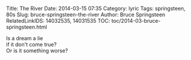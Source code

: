 Title:    The River
Date:     2014-03-15 07:35
Category: lyric
Tags:     springsteen, 80s
Slug:     bruce-springsteen-the-river
Author:   Bruce Springsteen
RelatedLinkIDS: 14032535, 14031535
TOC:      toc/2014-03-bruce-springsteen.html

Is a dream a lie  
if it don't come true?  
Or is it something worse?
